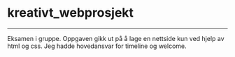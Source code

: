 # kreativt_webprosjekt
-----------------------


Eksamen i gruppe. Oppgaven gikk ut på å lage en nettside kun ved hjelp av html og css. Jeg hadde hovedansvar for timeline og welcome. 
